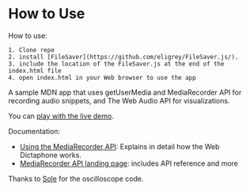 # How to Use
How to use:
```
1. Clone repo
2. install [FileSaver](https://github.com/eligrey/FileSaver.js/).
3. include the location of the FileSaver.js at the end of the index.html file
4. open index.html in your Web browser to use the app
```




A sample MDN app that uses getUserMedia and MediaRecorder API for recording audio snippets, and The Web Audio API for visualizations.

You can [play with the live demo](https://mdn.github.io/web-dictaphone/).

Documentation:

* [Using the MediaRecorder API](https://developer.mozilla.org/en-US/docs/Web/API/MediaRecorder_API/Using_the_MediaRecorder_API): Explains in detail how the Web Dictaphone works.
* [MediaRecorder API landing page](https://developer.mozilla.org/en-US/docs/Web/API/MediaRecorder_API): includes API reference and more

Thanks to [Sole](http://soledadpenades.com/) for the oscilloscope code.



